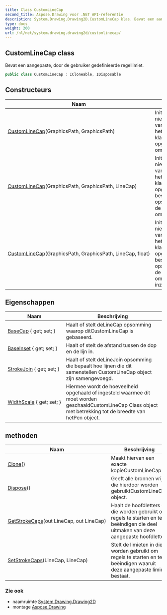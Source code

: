 ```yaml
---
title: Class CustomLineCap
second_title: Aspose.Drawing voor .NET API-referentie
description: System.Drawing.Drawing2D.CustomLineCap klas. Bevat een aangepaste door de gebruiker gedefinieerde regellimiet.
type: docs
weight: 200
url: /nl/net/system.drawing.drawing2d/customlinecap/
---
```

## CustomLineCap class

Bevat een aangepaste, door de gebruiker gedefinieerde regellimiet.

```csharp
public class CustomLineCap : ICloneable, IDisposable
```

## Constructeurs

| Naam | Beschrijving |
| --- | --- |
| [CustomLineCap](customlinecap/#constructor)(GraphicsPath, GraphicsPath) | Initialiseert een nieuw exemplaar van het`CustomLineCap` klasse met de opgegeven omtrek en vulling. |
| [CustomLineCap](customlinecap/#constructor_1)(GraphicsPath, GraphicsPath, LineCap) | Initialiseert een nieuw exemplaar van het`CustomLineCap` klasse van de opgegeven bestaandeLineCap opsomming met de opgegeven omtrek en vulling. |
| [CustomLineCap](customlinecap/#constructor_2)(GraphicsPath, GraphicsPath, LineCap, float) | Initialiseert een nieuw exemplaar van het`CustomLineCap` klasse van de opgegeven bestaandeLineCap opsomming met de opgegeven omtrek, vulling en inzet. |

## Eigenschappen

| Naam | Beschrijving |
| --- | --- |
| [BaseCap](../../system.drawing.drawing2d/customlinecap/basecap/) { get; set; } | Haalt of stelt deLineCap opsomming waarop ditCustomLineCap is gebaseerd. |
| [BaseInset](../../system.drawing.drawing2d/customlinecap/baseinset/) { get; set; } | Haalt of stelt de afstand tussen de dop en de lijn in. |
| [StrokeJoin](../../system.drawing.drawing2d/customlinecap/strokejoin/) { get; set; } | Haalt of stelt deLineJoin opsomming die bepaalt hoe lijnen die dit samenstellen CustomLineCap object zijn samengevoegd. |
| [WidthScale](../../system.drawing.drawing2d/customlinecap/widthscale/) { get; set; } | Hiermee wordt de hoeveelheid opgehaald of ingesteld waarmee dit moet worden geschaaldCustomLineCap Class object met betrekking tot de breedte van hetPen object. |

## methoden

| Naam | Beschrijving |
| --- | --- |
| [Clone](../../system.drawing.drawing2d/customlinecap/clone/)() | Maakt hiervan een exacte kopieCustomLineCap . |
| [Dispose](../../system.drawing.drawing2d/customlinecap/dispose/)() | Geeft alle bronnen vrij die hierdoor worden gebruiktCustomLineCap object. |
| [GetStrokeCaps](../../system.drawing.drawing2d/customlinecap/getstrokecaps/)(out LineCap, out LineCap) | Haalt de hoofdletters op die worden gebruikt om regels te starten en te beëindigen die deel uitmaken van deze aangepaste hoofdletter. |
| [SetStrokeCaps](../../system.drawing.drawing2d/customlinecap/setstrokecaps/)(LineCap, LineCap) | Stelt de limieten in die worden gebruikt om regels te starten en te beëindigen waaruit deze aangepaste limiet bestaat. |

### Zie ook

* naamruimte [System.Drawing.Drawing2D](../../system.drawing.drawing2d/)
* montage [Aspose.Drawing](../../)


